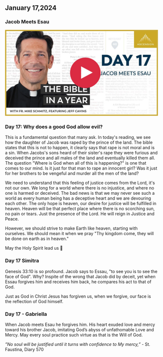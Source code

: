 ## January 17,2024

### Jacob Meets Esau

[![Jacob Meets Esau](https://raw.githubusercontent.com/linusjf/BIAY/main/January/jpgs/Day017.jpg)](https://youtu.be/P_LxijyXemQ "Jacob Meets Esau")

### Day 17: Why does a good God allow evil?

This is a fundamental question that many ask. In today's reading, we see how the daughter of Jacob was raped by the prince of the land. The bible states that this is not to happen, it clearly says that rape is not moral and is a sin. When Jacobs's sons heard of their sister's rape they were furious and deceived the prince and all males of the land and eventually killed them all. The question "Where is God when all of this is happening?" is one that comes to our mind. Is it just for that man to rape an innocent girl? Was it just for her brothers to be vengeful and murder all the men of the land?

We need to understand that this feeling of justice comes from the Lord, it's not our own. We long for a world where there is no injustice, and where no one is harmed or deceived. The bad news is that we may never see such a world as every human being has a deceptive heart and we are devouring each other. The only hope is heaven, our desire for justice will be fulfilled in heaven. Heaven will be that perfect place where there is no scorching sun, no pain or tears. Just the presence of the Lord. He will reign in Justice and Peace.

However, we should strive to make Earth like heaven, starting with ourselves. We should mean it when we pray "Thy kingdom come, they will be done on earth as in heaven."

May the Holy Spirit lead us 🙏

### Day 17 Simitra

Genesis 33:10 is so profound. Jacob says to Essau, "to see you is to see the face of God". Why? Inspite of the wrong that Jacob did by deceit, yet when Essau forgives him and receives him back, he compares his act to that of God.

Just as God in Christ Jesus has forgiven us, when we forgive, our face is the reflection of God himself.

### Day 17 - Gabriella

When Jacob meets Esau he forgives him. His heart exuded love and mercy toward his brother Jacob, imitating God’s abyss of unfathomable Love and Mercy. May every soul practice such virtue as that is the Will of God.

*”*No soul will be justified until it turns with confidence to My mercy,*”* - St. Faustina, Diary 570
